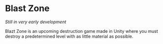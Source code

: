 # Blast Zone

*Still in very early development*

Blazt Zone is an upcoming destruction game made in Unity where you must destroy a predetermined level with as little material as possible.
